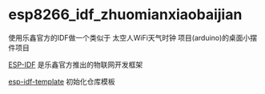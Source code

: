 # esp8266_idf_zhuomianxiaobaijian

使用乐鑫官方的IDF做一个类似于 太空人WiFi天气时钟 项目(arduino)的桌面小摆件项目

[ESP-IDF](https://github.com/espressif/esp-idf/tree/master) 是乐鑫官方推出的物联网开发框架

[esp-idf-template](https://github.com/espressif/esp-idf-template) 初始化仓库模板
